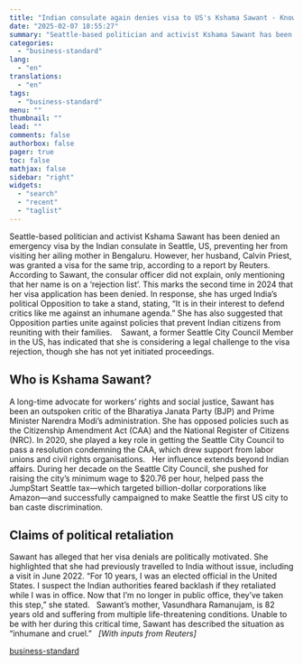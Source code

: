 ```yaml
---
title: "Indian consulate again denies visa to US's Kshama Sawant - Know who she is?"
date: "2025-02-07 18:55:27"
summary: "Seattle-based politician and activist Kshama Sawant has been denied an emergency visa by the Indian consulate in Seattle, US, preventing her from visiting her ailing mother in Bengaluru. However, her husband, Calvin Priest, was granted a visa for the same trip, according to a report by Reuters. According to Sawant,..."
categories:
  - "business-standard"
lang:
  - "en"
translations:
  - "en"
tags:
  - "business-standard"
menu: ""
thumbnail: ""
lead: ""
comments: false
authorbox: false
pager: true
toc: false
mathjax: false
sidebar: "right"
widgets:
  - "search"
  - "recent"
  - "taglist"
---
```


Seattle-based politician and activist Kshama Sawant has been denied an emergency visa by the Indian consulate in Seattle, US, preventing her from visiting her ailing mother in Bengaluru. However, her husband, Calvin Priest, was granted a visa for the same trip, according to a report by Reuters.
 
According to Sawant, the consular officer did not explain, only mentioning that her name is on a ‘rejection list’. This marks the second time in 2024 that her visa application has been denied. In response, she has urged India’s political Opposition to take a stand, stating, “It is in their interest to defend critics like me against an inhumane agenda.” She has also suggested that Opposition parties unite against policies that prevent Indian citizens from reuniting with their families. 
 
Sawant, a former Seattle City Council Member in the US, has indicated that she is considering a legal challenge to the visa rejection, though she has not yet initiated proceedings. 
 

Who is Kshama Sawant?
---------------------

A long-time advocate for workers’ rights and social justice, Sawant has been an outspoken critic of the Bharatiya Janata Party (BJP) and Prime Minister Narendra Modi’s administration. She has opposed policies such as the Citizenship Amendment Act (CAA) and the National Register of Citizens (NRC). In 2020, she played a key role in getting the Seattle City Council to pass a resolution condemning the CAA, which drew support from labor unions and civil rights organisations.
 
Her influence extends beyond Indian affairs. During her decade on the Seattle City Council, she pushed for raising the city’s minimum wage to $20.76 per hour, helped pass the JumpStart Seattle tax—which targeted billion-dollar corporations like Amazon—and successfully campaigned to make Seattle the first US city to ban caste discrimination.
 

Claims of political retaliation
-------------------------------

Sawant has alleged that her visa denials are politically motivated. She highlighted that she had previously travelled to India without issue, including a visit in June 2022. “For 10 years, I was an elected official in the United States. I suspect the Indian authorities feared backlash if they retaliated while I was in office. Now that I’m no longer in public office, they’ve taken this step,” she stated.
 
Sawant’s mother, Vasundhara Ramanujam, is 82 years old and suffering from multiple life-threatening conditions. Unable to be with her during this critical time, Sawant has described the situation as “inhumane and cruel.”
 
*[With inputs from Reuters]*

[business-standard](https://www.business-standard.com/external-affairs-defence-security/news/seattle-politician-kshama-sawant-denied-india-visa-ailing-mother-125020701102_1.html)
